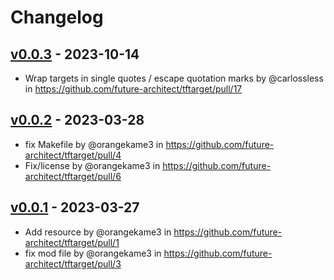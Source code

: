 # Changelog

## [v0.0.3](https://github.com/future-architect/tftarget/compare/v0.0.2...v0.0.3) - 2023-10-14
- Wrap targets in single quotes / escape quotation marks by @carlossless in https://github.com/future-architect/tftarget/pull/17

## [v0.0.2](https://github.com/future-architect/tftarget/compare/v0.0.1...v0.0.2) - 2023-03-28
- fix Makefile by @orangekame3 in https://github.com/future-architect/tftarget/pull/4
- Fix/license by @orangekame3 in https://github.com/future-architect/tftarget/pull/6

## [v0.0.1](https://github.com/future-architect/tftarget/commits/v0.0.1) - 2023-03-27
- Add resource by @orangekame3 in https://github.com/future-architect/tftarget/pull/1
- fix mod file by @orangekame3 in https://github.com/future-architect/tftarget/pull/3
